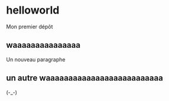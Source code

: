 # helloworld
Mon premier dépôt
## waaaaaaaaaaaaaaa
Un nouveau paragraphe
## un autre waaaaaaaaaaaaaaaaaaaaaaaaaa
(-_-)
